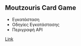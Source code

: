 ## Moutzouris Card Game
 * Εγκατάσταση
  * Οδηγίες Εγκατάστασης
 * Περιγραφή API 


[Link](https://users.it.teithe.gr/~it164828/ADISE21_Sfouggarakides/www/)

